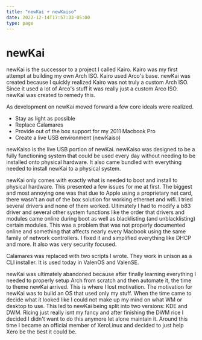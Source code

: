 ```yaml
---
title: "newKai + newKaiso"
date: 2022-12-14T17:57:33-05:00
type: page
---
```


# newKai

newKai is the successor to a project I called Kairo. Kairo was my first
attempt at building my own Arch ISO. Kairo used Arco's base. newKai was
created because I quickly realized Kairo was not truly a custom Arch ISO.
Since it used a lot of Arco's stuff it was really just a custom Arco ISO.
newKai was created to remedy this.

As development on newKai moved forward a few core ideals were realized.
- Stay as light as possible
- Replace Calamares
- Provide out of the box support for my 2011 Macbook Pro
- Create a live USB environment (newKaiso)


newKaiso is the live USB portion of newKai. newKaiso was designed to be
a fully functioning system that could be used every day without needing
to be installed onto physical hardware. It also came bundled with everything
needed to install newKai to a physical system.

newKai only comes with exactly what is needed to boot and install to
physical hardware. This presented a few issues for me at first. The biggest
and most annoying one was that due to Apple using a proprietary net card,
there wasn't an out of the box solution for working ethernet and wifi.
I tried several drivers and none of them worked. Ultimately I had to modify
a b83 driver and several other system functions like the order that drivers
and modules came online during boot as well as blacklisting (and unblacklisting)
certain modules. This was a problem that was not properly documented online and
something that affects nearly every Macbook using the same family of network
controllers. I fixed it and simplified everything like DHCP and more. It also
was very security focused.

Calamares was replaced with two scripts I wrote. They work in unison as a CLI
installer. It is used today in ValenOS and ValenSE.

newKai was ultimately abandoned because after finally learning everything I
needed to properly setup Arch from scratch and then automate it, the time to
theme newKai arrived. This is where I lost motivation. The motivation for newKai
was to build an OS that used only my stuff. When the time came to decide what it
looked like I could not make up my mind on what WM or desktop to use. This led to
newKai being split into two versions: KDE and DWM. Ricing just really isnt my fancy
and after finishing the DWM rice I decided I didn't want to do this anymore let alone
maintain it. Around this time I became an official member of XeroLinux and decided to
just help Xero be the best it could be.
